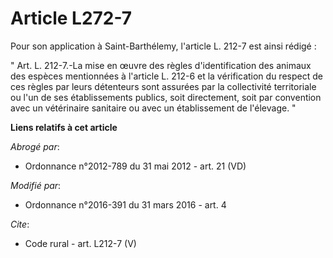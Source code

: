 # Article L272-7

Pour son application à Saint-Barthélemy, l'article L. 212-7 est ainsi rédigé : 

" Art. L. 212-7.-La mise en œuvre des règles d'identification des animaux des espèces mentionnées à l'article L. 212-6 et la
vérification du respect de ces règles par leurs détenteurs sont assurées par la collectivité territoriale ou l'un de ses
établissements publics, soit directement, soit par convention avec un vétérinaire sanitaire ou avec un établissement de
l'élevage. "

**Liens relatifs à cet article**

_Abrogé par_:

  - Ordonnance n°2012-789 du 31 mai 2012 - art. 21 (VD)

_Modifié par_:

  - Ordonnance n°2016-391 du 31 mars 2016 - art. 4

_Cite_:

  - Code rural - art. L212-7 (V)
